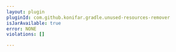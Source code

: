 ```yaml
---
layout: plugin
pluginId: com.github.konifar.gradle.unused-resources-remover
isJarAvailable: true
error: NONE
violations: []

---
```

